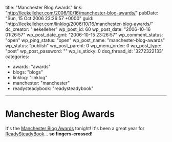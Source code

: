title: "Manchester Blog Awards"
link: "http://leekelleher.com/2006/10/16/manchester-blog-awards/"
pubDate: "Sun, 15 Oct 2006 23:26:57 +0000"
guid: "http://leekelleher.com/linklog/2006/10/16/manchester-blog-awards/"
dc_creator: "leekelleher"
wp_post_id: 60
wp_post_date: "2006-10-16 01:26:57"
wp_post_date_gmt: "2006-10-15 23:26:57"
wp_comment_status: "open"
wp_ping_status: "open"
wp_post_name: "manchester-blog-awards"
wp_status: "publish"
wp_post_parent: 0
wp_menu_order: 0
wp_post_type: "post"
wp_post_password: ""
wp_is_sticky: 0
dsq_thread_id: '3272322133'
categories:
  - awards: "awards"
  - blogs: "blogs"
  - linklog: "linklog"
  - manchester: "manchester"
  - readysteadybook: "readysteadybook"

---

# Manchester Blog Awards

It's the <a href="http://manchizzle.blogspot.com/2006/08/manchester-blog-awards-explained.html" >Manchester Blog Awards</a> tonight! It's been a great year for <a href="http://www.readysteadybook.com/">ReadySteadyBook</a>... <strong>so fingers-crossed!</strong>